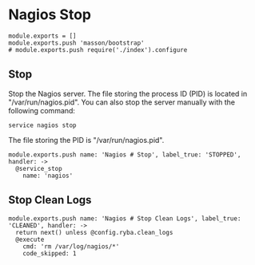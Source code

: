
# Nagios Stop

    module.exports = []
    module.exports.push 'masson/bootstrap'
    # module.exports.push require('./index').configure

## Stop

Stop the Nagios server. The file storing the process ID (PID) is located in
"/var/run/nagios.pid". You can also stop the server manually with the following
command:

```
service nagios stop
```

The file storing the PID is "/var/run/nagios.pid".

    module.exports.push name: 'Nagios # Stop', label_true: 'STOPPED', handler: ->
      @service_stop
        name: 'nagios'

## Stop Clean Logs

    module.exports.push name: 'Nagios # Stop Clean Logs', label_true: 'CLEANED', handler: ->
      return next() unless @config.ryba.clean_logs
      @execute
        cmd: 'rm /var/log/nagios/*'
        code_skipped: 1
